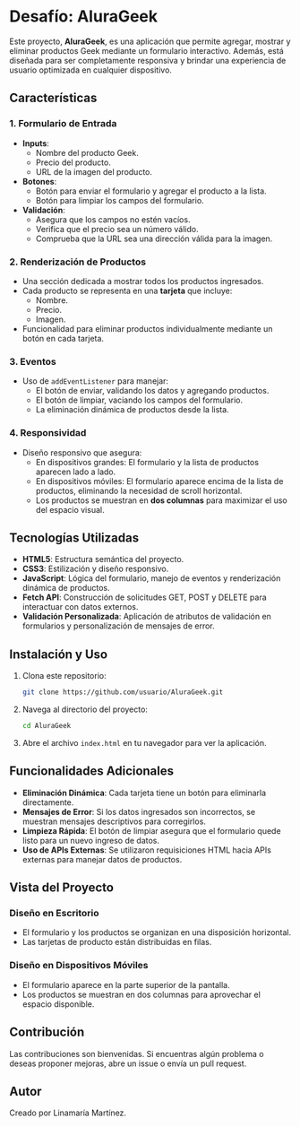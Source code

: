 # Desafío: AluraGeek

Este proyecto, **AluraGeek**, es una aplicación que permite agregar, mostrar y eliminar productos Geek mediante un formulario interactivo. Además, está diseñada para ser completamente responsiva y brindar una experiencia de usuario optimizada en cualquier dispositivo.

## Características

### 1. Formulario de Entrada
- **Inputs**:
  - Nombre del producto Geek.
  - Precio del producto.
  - URL de la imagen del producto.
- **Botones**:
  - Botón para enviar el formulario y agregar el producto a la lista.
  - Botón para limpiar los campos del formulario.
- **Validación**:
  - Asegura que los campos no estén vacíos.
  - Verifica que el precio sea un número válido.
  - Comprueba que la URL sea una dirección válida para la imagen.

### 2. Renderización de Productos
- Una sección dedicada a mostrar todos los productos ingresados.
- Cada producto se representa en una **tarjeta** que incluye:
  - Nombre.
  - Precio.
  - Imagen.
- Funcionalidad para eliminar productos individualmente mediante un botón en cada tarjeta.

### 3. Eventos
- Uso de `addEventListener` para manejar:
  - El botón de enviar, validando los datos y agregando productos.
  - El botón de limpiar, vaciando los campos del formulario.
  - La eliminación dinámica de productos desde la lista.

### 4. Responsividad
- Diseño responsivo que asegura:
  - En dispositivos grandes: El formulario y la lista de productos aparecen lado a lado.
  - En dispositivos móviles: El formulario aparece encima de la lista de productos, eliminando la necesidad de scroll horizontal.
  - Los productos se muestran en **dos columnas** para maximizar el uso del espacio visual.

## Tecnologías Utilizadas
- **HTML5**: Estructura semántica del proyecto.
- **CSS3**: Estilización y diseño responsivo.
- **JavaScript**: Lógica del formulario, manejo de eventos y renderización dinámica de productos.
- **Fetch API**: Construcción de solicitudes GET, POST y DELETE para interactuar con datos externos.
- **Validación Personalizada**: Aplicación de atributos de validación en formularios y personalización de mensajes de error.

## Instalación y Uso
1. Clona este repositorio:
   ```bash
   git clone https://github.com/usuario/AluraGeek.git
   ```
2. Navega al directorio del proyecto:
   ```bash
   cd AluraGeek
   ```
3. Abre el archivo `index.html` en tu navegador para ver la aplicación.

## Funcionalidades Adicionales
- **Eliminación Dinámica**: Cada tarjeta tiene un botón para eliminarla directamente.
- **Mensajes de Error**: Si los datos ingresados son incorrectos, se muestran mensajes descriptivos para corregirlos.
- **Limpieza Rápida**: El botón de limpiar asegura que el formulario quede listo para un nuevo ingreso de datos.
- **Uso de APIs Externas**: Se utilizaron requisiciones HTML hacia APIs externas para manejar datos de productos.

## Vista del Proyecto

### Diseño en Escritorio
- El formulario y los productos se organizan en una disposición horizontal.
- Las tarjetas de producto están distribuidas en filas.

### Diseño en Dispositivos Móviles
- El formulario aparece en la parte superior de la pantalla.
- Los productos se muestran en dos columnas para aprovechar el espacio disponible.

## Contribución
Las contribuciones son bienvenidas. Si encuentras algún problema o deseas proponer mejoras, abre un issue o envía un pull request.

## Autor
Creado por Linamaría Martínez.

